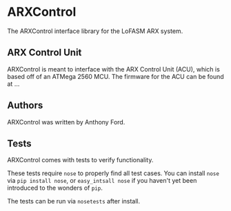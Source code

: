 ARXControl
==========

The ARXControl interface library for the LoFASM ARX system.

ARX Control Unit
----------------

ARXControl is meant to interface with the ARX Control Unit (ACU), which is based
off of an ATMega 2560 MCU. The firmware for the ACU can be found at ...

Authors
-------

ARXControl was written by Anthony Ford.


Tests
-----

ARXControl comes with tests to verify functionality.

These tests require `nose` to properly find all test cases.
You can install `nose` via `pip install nose`, or `easy_intsall nose` if you
haven't yet been introduced to the wonders of `pip`.

The tests can be run via `nosetests` after install.
